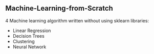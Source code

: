 ## Machine-Learning-from-Scratch
4 Machine learning algorithm written without using sklearn libraries:
* Linear Regression
* Decision Trees
* Clustering
* Neural Network
